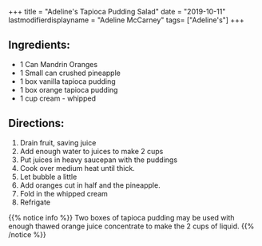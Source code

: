 +++
title = "Adeline's Tapioca Pudding Salad"
date = "2019-10-11"
lastmodifierdisplayname = "Adeline McCarney"
tags= ["Adeline's"]
+++

## Ingredients:

* 1 Can Mandrin Oranges
* 1 Small can crushed pineapple
* 1 box vanilla tapioca pudding
* 1 box orange tapioca pudding
* 1 cup cream - whipped

## Directions: 

1. Drain fruit, saving juice
2. Add enough water to juices to make 2 cups
3. Put juices in heavy saucepan with the puddings
4. Cook over medium heat until thick.
5. Let bubble a little
6. Add oranges cut in half and the pineapple.
7. Fold in the whipped cream
8. Refrigate

{{% notice info %}}
Two boxes of tapioca pudding may be used with enough thawed orange juice concentrate to make the 2 cups of liquid.
{{% /notice %}}
